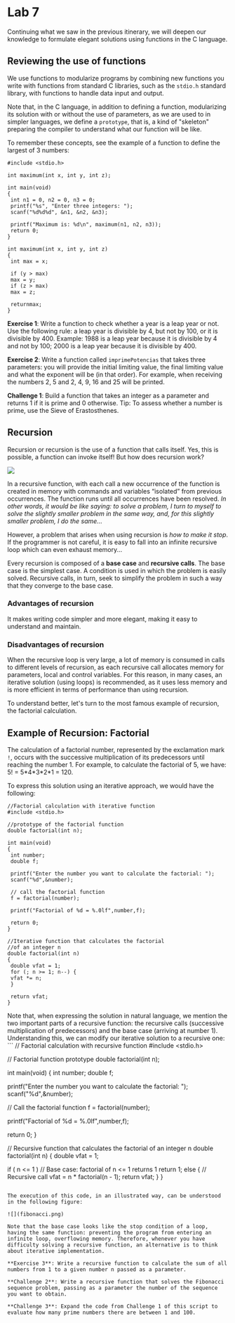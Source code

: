 # Lab 7

Continuing what we saw in the previous itinerary, we will deepen our knowledge to formulate elegant solutions using functions in the C language.

## Reviewing the use of functions

We use functions to modularize programs by combining new functions you write with functions from standard C libraries, such as the `stdio.h` standard library, with functions to handle data input and output.

Note that, in the C language, in addition to defining a function, modularizing its solution with or without the use of parameters, as we are used to in simpler languages, we define a `prototype`, that is, a kind of "skeleton" preparing the compiler to understand what our function will be like.

To remember these concepts, see the example of a function to define the largest of 3 numbers:

```
#include <stdio.h>

int maximum(int x, int y, int z);

int main(void)
{
 int n1 = 0, n2 = 0, n3 = 0;
 printf("%s", "Enter three integers: ");
 scanf("%d%d%d", &n1, &n2, &n3);

 printf("Maximum is: %d\n", maximum(n1, n2, n3));
 return 0;
}

int maximum(int x, int y, int z)
{
 int max = x;

 if (y > max)
 max = y;
 if (z > max)
 max = z;

 returnmax;
}
```

**Exercise 1**: Write a function to check whether a year is a leap year or not. Use the following rule: a leap year is divisible by 4, but not by 100, or it is divisible by 400.
Example: 1988 is a leap year because it is divisible by 4 and not by 100; 2000 is a leap year because it is divisible by 400.

**Exercise 2**: Write a function called `imprimePotencias` that takes three parameters: you will provide the initial limiting value, the final limiting value and what the exponent will be (in that order). For example, when receiving the numbers 2, 5 and 2, 4, 9, 16 and 25 will be printed.

**Challenge 1**: Build a function that takes an integer as a parameter and returns 1 if it is prime and 0 otherwise. Tip: To assess whether a number is prime, use the Sieve of Erastosthenes.

## Recursion

Recursion or recursion is the use of a function that calls itself. Yes, this is possible, a function can invoke itself!
But how does recursion work?

![](recursion.jpg)

In a recursive function, with each call a new occurrence of the function is created in memory with commands and variables “isolated” from previous occurrences.
The function runs until all occurrences have been resolved. _In other words, it would be like saying: to solve a problem, I turn to myself to solve the slightly smaller problem in the same way, and, for this slightly smaller problem, I do the same..._

However, a problem that arises when using recursion is _how to make it stop_. If the programmer is not careful, it is easy to fall into an infinite recursive loop which can even exhaust memory...

Every recursion is composed of a **base case** and **recursive calls**. The base case is the simplest case. A condition is used in which the problem is easily solved. Recursive calls, in turn, seek to simplify the problem in such a way that they converge to the base case.

### Advantages of recursion

It makes writing code simpler and more elegant, making it easy to understand and maintain.

### Disadvantages of recursion

When the recursive loop is very large, a lot of memory is consumed in calls to different levels of recursion, as each recursive call allocates memory for parameters, local and control variables. For this reason, in many cases, an iterative solution (using loops) is recommended, as it uses less memory and is more efficient in terms of performance than using recursion.

To understand better, let's turn to the most famous example of recursion, the factorial calculation.

## Example of Recursion: Factorial

The calculation of a factorial number, represented by the exclamation mark `!`, occurs with the successive multiplication of its predecessors until reaching the number 1. For example, to calculate the factorial of 5, we have: 5! = 5\*4\*3\*2\*1 = 120.

To express this solution using an iterative approach, we would have the following:

```
//Factorial calculation with iterative function
#include <stdio.h>

//prototype of the factorial function
double factorial(int n);

int main(void)
{
 int number;
 double f;

 printf("Enter the number you want to calculate the factorial: ");
 scanf("%d",&number);

 // call the factorial function
 f = factorial(number);

 printf("Factorial of %d = %.0lf",number,f);

 return 0;
}

//Iterative function that calculates the factorial
//of an integer n
double factorial(int n)
{
 double vfat = 1;
 for (; n >= 1; n--) {
 vfat *= n;
 }

 return vfat;
}
```

Note that, when expressing the solution in natural language, we mention the two important parts of a recursive function: the recursive calls (successive multiplication of predecessors) and the base case (arriving at number 1). Understanding this, we can modify our iterative solution to a recursive one: ```
// Factorial calculation with recursive function
#include <stdio.h>

// Factorial function prototype
double factorial(int n);

int main(void)
{
 int number;
 double f;

 printf("Enter the number you want to calculate the factorial: ");
 scanf("%d",&number);

 // Call the factorial function
 f = factorial(number);

 printf("Factorial of %d = %.0lf",number,f);

 return 0;
}

// Recursive function that calculates the factorial of an integer n
double factorial(int n)
{
 double vfat = 1;

 if ( n <= 1 ) // Base case: factorial of n <= 1 returns 1
 return 1;
 else
 {
 // Recursive call
 vfat = n * factorial(n - 1);
 return vfat;
 }
}
```

The execution of this code, in an illustrated way, can be understood in the following figure:

![](fibonacci.png)

Note that the base case looks like the stop condition of a loop, having the same function: preventing the program from entering an infinite loop, overflowing memory. Therefore, whenever you have difficulty solving a recursive function, an alternative is to think about iterative implementation.

**Exercise 3**: Write a recursive function to calculate the sum of all numbers from 1 to a given number n passed as a parameter.

**Challenge 2**: Write a recursive function that solves the Fibonacci sequence problem, passing as a parameter the number of the sequence you want to obtain.

**Challenge 3**: Expand the code from Challenge 1 of this script to evaluate how many prime numbers there are between 1 and 100.